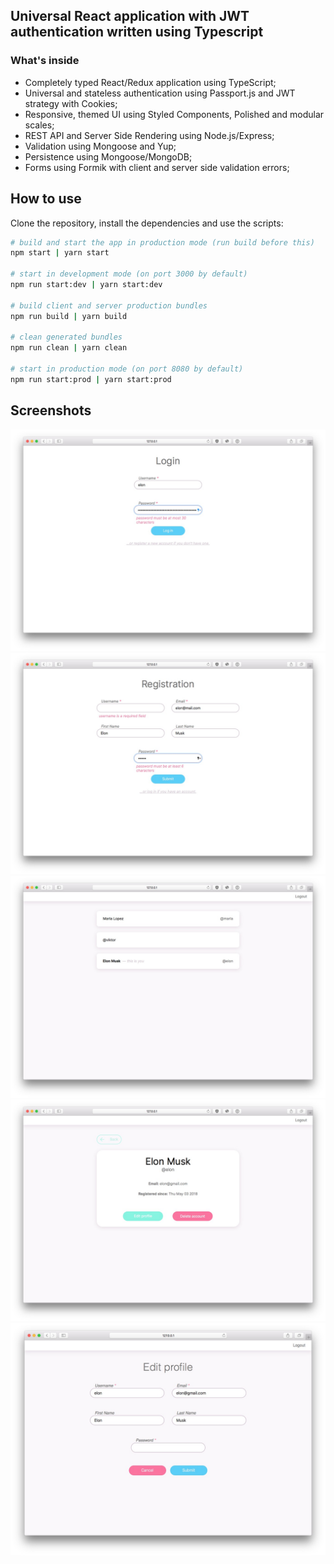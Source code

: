 ## Universal React application with JWT authentication written using Typescript

### What's inside

* Completely typed React/Redux application using TypeScript;
* Universal and stateless authentication using Passport.js and JWT strategy with Cookies;
* Responsive, themed UI using Styled Components, Polished and modular scales;
* REST API and Server Side Rendering using Node.js/Express;
* Validation using Mongoose and Yup;
* Persistence using Mongoose/MongoDB;
* Forms using Formik with client and server side validation errors;

## How to use

Clone the repository, install the dependencies and use the scripts:

```sh
# build and start the app in production mode (run build before this)
npm start | yarn start

# start in development mode (on port 3000 by default)
npm run start:dev | yarn start:dev

# build client and server production bundles
npm run build | yarn build

# clean generated bundles
npm run clean | yarn clean

# start in production mode (on port 8080 by default)
npm run start:prod | yarn start:prod
```

## Screenshots

![Login page validation](/screenshots/1.jpg?raw=true "Login page validation")
![Registration page validation](/screenshots/2.jpg?raw=true "Registration page validation")
![Main page](/screenshots/3.jpg?raw=true "Main page")
![User profile page](/screenshots/4.jpg?raw=true "User profile page")
![Edit user profile](/screenshots/5.jpg?raw=true "Edit user profile")
